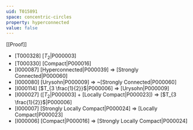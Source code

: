```yaml
---
uid: T015891
space: concentric-circles
property: hyperconnected
value: false
---
```

[[Proof]]

* [T000328] [$T_2$|P000003]
* [T000330] [Compact|P000016]
* [I000087] [Hyperconnected|P000039] => [Strongly Connected|P000060]
* [I000080] [Urysohn|P000009] => ~[Strongly Connected|P000060]
* [I000114] [$T_{3 \frac{1}{2}}$|P000006] => [Urysohn|P000009]
* [I000027] ([$T_2$|P000003] + [Locally Compact|P000023]) => [$T_{3 \frac{1}{2}}$|P000006]
* [I000007] [Strongly Locally Compact|P000024] => [Locally Compact|P000023]
* [I000006] [Compact|P000016] => [Strongly Locally Compact|P000024]

